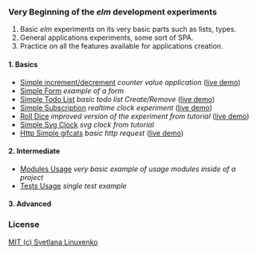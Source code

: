 ### Very Beginning of the *elm* development experiments

1. Basic *elm* experiments on its very basic parts such as lists, types.
2. General applications experiments, some sort of SPA.
3. Practice on all the features available for applications creation.


#### 1. Basics

  * [Simple increment/decrement](./Basics/IncDec) *counter value application* ([live demo](https://ellie-app.com/bHPCgstkwa1/0))
  * [Simple Form](./Basics/SimpleForm) *example of a form*
  * [Simple Todo List](./Basics/SimpleTodo) *basic todo list Create/Remove* ([live demo](https://ellie-app.com/bKTCBrgmha1/0))
  * [Simple Subscription](./Basics/SimpleClock) *realtime clock experiment* ([live demo](https://ellie-app.com/9g8ZDsvja1/0))
  * [Roll Dice](./Basics/RollDice) *improved version of the experiment from tutorial* ([live demo](https://ellie-app.com/sY7P8SSRPa1/0))
  * [Simple Svg Clock](./Basics/SvgClock1) *svg clock from tutorial*
  * [Http Simple gifcats](./Basics/SimpleHttp) *basic http request* ([live demo](https://ellie-app.com/pShjZ7RGPa1/3))

#### 2. Intermediate

 * [Modules Usage](./Intermediate/ModulesUsage) *very basic example of usage modules inside of a project*
 * [Tests Usage](./Intermediate/TestsUsage) *single test example*


#### 3. Advanced


### License

[MIT (c) Svetlana Linuxenko](./LICENSE)